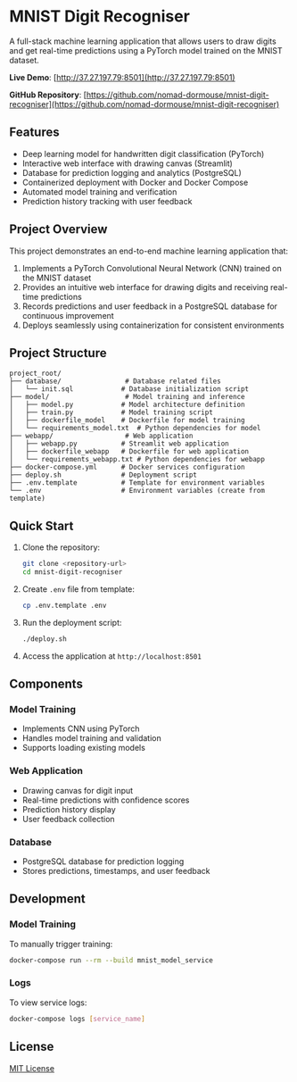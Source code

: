 # MNIST Digit Recogniser

A full-stack machine learning application that allows users to draw digits and get real-time predictions using a PyTorch model trained on the MNIST dataset.

**Live Demo**: [http://37.27.197.79:8501](http://37.27.197.79:8501)

**GitHub Repository**: [https://github.com/nomad-dormouse/mnist-digit-recogniser](https://github.com/nomad-dormouse/mnist-digit-recogniser)

## Features

- Deep learning model for handwritten digit classification (PyTorch)
- Interactive web interface with drawing canvas (Streamlit)
- Database for prediction logging and analytics (PostgreSQL)
- Containerized deployment with Docker and Docker Compose
- Automated model training and verification
- Prediction history tracking with user feedback

## Project Overview

This project demonstrates an end-to-end machine learning application that:

1. Implements a PyTorch Convolutional Neural Network (CNN) trained on the MNIST dataset
2. Provides an intuitive web interface for drawing digits and receiving real-time predictions
3. Records predictions and user feedback in a PostgreSQL database for continuous improvement
4. Deploys seamlessly using containerization for consistent environments

## Project Structure

```
project_root/
├── database/                # Database related files
│   └── init.sql            # Database initialization script
├── model/                   # Model training and inference
│   ├── model.py            # Model architecture definition
│   ├── train.py            # Model training script
│   ├── dockerfile_model    # Dockerfile for model training
│   └── requirements_model.txt  # Python dependencies for model
├── webapp/                  # Web application
│   ├── webapp.py           # Streamlit web application
│   ├── dockerfile_webapp   # Dockerfile for web application
│   └── requirements_webapp.txt # Python dependencies for webapp
├── docker-compose.yml      # Docker services configuration
├── deploy.sh               # Deployment script
├── .env.template           # Template for environment variables
└── .env                    # Environment variables (create from template)
```

## Quick Start

1. Clone the repository:
   ```bash
   git clone <repository-url>
   cd mnist-digit-recogniser
   ```

2. Create `.env` file from template:
   ```bash
   cp .env.template .env
   ```

3. Run the deployment script:
   ```bash
   ./deploy.sh
   ```

4. Access the application at `http://localhost:8501`

## Components

### Model Training
- Implements CNN using PyTorch
- Handles model training and validation
- Supports loading existing models

### Web Application
- Drawing canvas for digit input
- Real-time predictions with confidence scores
- Prediction history display
- User feedback collection

### Database
- PostgreSQL database for prediction logging
- Stores predictions, timestamps, and user feedback

## Development

### Model Training
To manually trigger training:
```bash
docker-compose run --rm --build mnist_model_service
```

### Logs
To view service logs:
```bash
docker-compose logs [service_name]
```

## License

[MIT License](LICENSE) 
